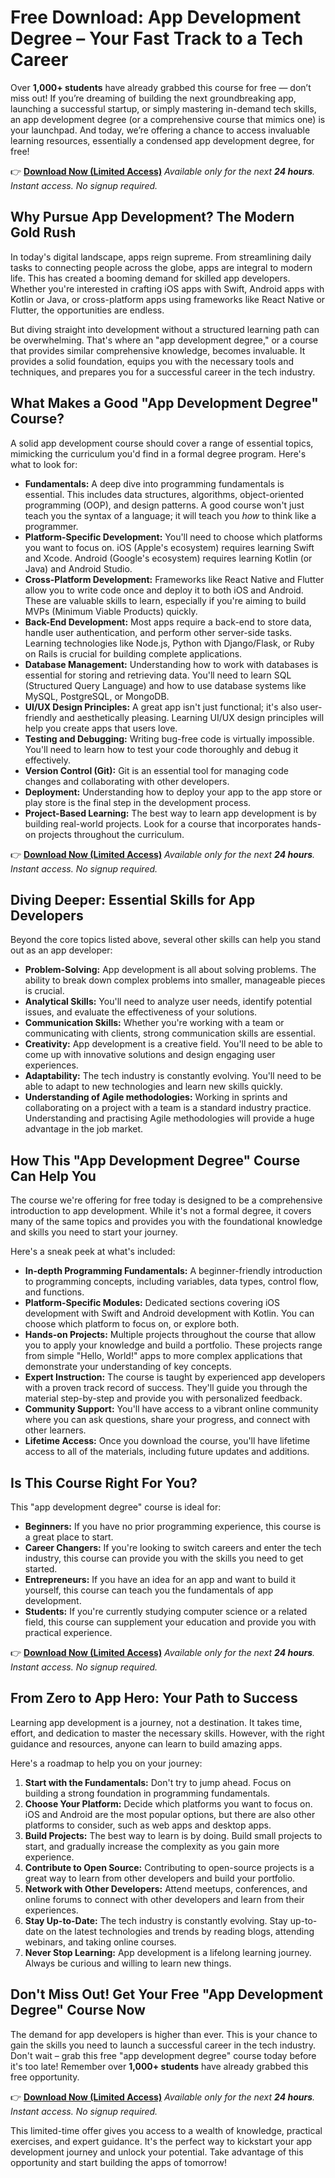 # Free Download: App Development Degree – Your Fast Track to a Tech Career

Over **1,000+ students** have already grabbed this course for free — don’t miss out! If you’re dreaming of building the next groundbreaking app, launching a successful startup, or simply mastering in-demand tech skills, an app development degree (or a comprehensive course that mimics one) is your launchpad. And today, we’re offering a chance to access invaluable learning resources, essentially a condensed app development degree, for free!

👉 [**Download Now (Limited Access)**](https://udemywork.com/app-development-degree)
_Available only for the next **24 hours**. Instant access. No signup required._

## Why Pursue App Development? The Modern Gold Rush

In today's digital landscape, apps reign supreme. From streamlining daily tasks to connecting people across the globe, apps are integral to modern life. This has created a booming demand for skilled app developers. Whether you're interested in crafting iOS apps with Swift, Android apps with Kotlin or Java, or cross-platform apps using frameworks like React Native or Flutter, the opportunities are endless.

But diving straight into development without a structured learning path can be overwhelming. That's where an "app development degree," or a course that provides similar comprehensive knowledge, becomes invaluable. It provides a solid foundation, equips you with the necessary tools and techniques, and prepares you for a successful career in the tech industry.

## What Makes a Good "App Development Degree" Course?

A solid app development course should cover a range of essential topics, mimicking the curriculum you'd find in a formal degree program. Here's what to look for:

*   **Fundamentals:** A deep dive into programming fundamentals is essential. This includes data structures, algorithms, object-oriented programming (OOP), and design patterns. A good course won't just teach you the syntax of a language; it will teach you *how* to think like a programmer.
*   **Platform-Specific Development:** You'll need to choose which platforms you want to focus on. iOS (Apple's ecosystem) requires learning Swift and Xcode. Android (Google's ecosystem) requires learning Kotlin (or Java) and Android Studio.
*   **Cross-Platform Development:** Frameworks like React Native and Flutter allow you to write code once and deploy it to both iOS and Android. These are valuable skills to learn, especially if you're aiming to build MVPs (Minimum Viable Products) quickly.
*   **Back-End Development:** Most apps require a back-end to store data, handle user authentication, and perform other server-side tasks. Learning technologies like Node.js, Python with Django/Flask, or Ruby on Rails is crucial for building complete applications.
*   **Database Management:** Understanding how to work with databases is essential for storing and retrieving data. You'll need to learn SQL (Structured Query Language) and how to use database systems like MySQL, PostgreSQL, or MongoDB.
*   **UI/UX Design Principles:** A great app isn't just functional; it's also user-friendly and aesthetically pleasing. Learning UI/UX design principles will help you create apps that users love.
*   **Testing and Debugging:** Writing bug-free code is virtually impossible. You'll need to learn how to test your code thoroughly and debug it effectively.
*   **Version Control (Git):** Git is an essential tool for managing code changes and collaborating with other developers.
*   **Deployment:** Understanding how to deploy your app to the app store or play store is the final step in the development process.
*   **Project-Based Learning:** The best way to learn app development is by building real-world projects. Look for a course that incorporates hands-on projects throughout the curriculum.

👉 [**Download Now (Limited Access)**](https://udemywork.com/app-development-degree)
_Available only for the next **24 hours**. Instant access. No signup required._

## Diving Deeper: Essential Skills for App Developers

Beyond the core topics listed above, several other skills can help you stand out as an app developer:

*   **Problem-Solving:** App development is all about solving problems. The ability to break down complex problems into smaller, manageable pieces is crucial.
*   **Analytical Skills:** You'll need to analyze user needs, identify potential issues, and evaluate the effectiveness of your solutions.
*   **Communication Skills:** Whether you're working with a team or communicating with clients, strong communication skills are essential.
*   **Creativity:** App development is a creative field. You'll need to be able to come up with innovative solutions and design engaging user experiences.
*   **Adaptability:** The tech industry is constantly evolving. You'll need to be able to adapt to new technologies and learn new skills quickly.
*   **Understanding of Agile methodologies:** Working in sprints and collaborating on a project with a team is a standard industry practice. Understanding and practising Agile methodologies will provide a huge advantage in the job market.

## How This "App Development Degree" Course Can Help You

The course we're offering for free today is designed to be a comprehensive introduction to app development. While it's not a formal degree, it covers many of the same topics and provides you with the foundational knowledge and skills you need to start your journey.

Here's a sneak peek at what's included:

*   **In-depth Programming Fundamentals:** A beginner-friendly introduction to programming concepts, including variables, data types, control flow, and functions.
*   **Platform-Specific Modules:** Dedicated sections covering iOS development with Swift and Android development with Kotlin. You can choose which platform to focus on, or explore both.
*   **Hands-on Projects:** Multiple projects throughout the course that allow you to apply your knowledge and build a portfolio. These projects range from simple "Hello, World!" apps to more complex applications that demonstrate your understanding of key concepts.
*   **Expert Instruction:** The course is taught by experienced app developers with a proven track record of success. They'll guide you through the material step-by-step and provide you with personalized feedback.
*   **Community Support:** You'll have access to a vibrant online community where you can ask questions, share your progress, and connect with other learners.
*   **Lifetime Access:** Once you download the course, you'll have lifetime access to all of the materials, including future updates and additions.

## Is This Course Right For You?

This "app development degree" course is ideal for:

*   **Beginners:** If you have no prior programming experience, this course is a great place to start.
*   **Career Changers:** If you're looking to switch careers and enter the tech industry, this course can provide you with the skills you need to get started.
*   **Entrepreneurs:** If you have an idea for an app and want to build it yourself, this course can teach you the fundamentals of app development.
*   **Students:** If you're currently studying computer science or a related field, this course can supplement your education and provide you with practical experience.

👉 [**Download Now (Limited Access)**](https://udemywork.com/app-development-degree)
_Available only for the next **24 hours**. Instant access. No signup required._

## From Zero to App Hero: Your Path to Success

Learning app development is a journey, not a destination. It takes time, effort, and dedication to master the necessary skills. However, with the right guidance and resources, anyone can learn to build amazing apps.

Here's a roadmap to help you on your journey:

1.  **Start with the Fundamentals:** Don't try to jump ahead. Focus on building a strong foundation in programming fundamentals.
2.  **Choose Your Platform:** Decide which platforms you want to focus on. iOS and Android are the most popular options, but there are also other platforms to consider, such as web apps and desktop apps.
3.  **Build Projects:** The best way to learn is by doing. Build small projects to start, and gradually increase the complexity as you gain more experience.
4.  **Contribute to Open Source:** Contributing to open-source projects is a great way to learn from other developers and build your portfolio.
5.  **Network with Other Developers:** Attend meetups, conferences, and online forums to connect with other developers and learn from their experiences.
6.  **Stay Up-to-Date:** The tech industry is constantly evolving. Stay up-to-date on the latest technologies and trends by reading blogs, attending webinars, and taking online courses.
7.  **Never Stop Learning:** App development is a lifelong learning journey. Always be curious and willing to learn new things.

## Don't Miss Out! Get Your Free "App Development Degree" Course Now

The demand for app developers is higher than ever. This is your chance to gain the skills you need to launch a successful career in the tech industry. Don't wait – grab this free "app development degree" course today before it's too late! Remember over **1,000+ students** have already grabbed this free opportunity.

👉 [**Download Now (Limited Access)**](https://udemywork.com/app-development-degree)
_Available only for the next **24 hours**. Instant access. No signup required._

This limited-time offer gives you access to a wealth of knowledge, practical exercises, and expert guidance. It's the perfect way to kickstart your app development journey and unlock your potential. Take advantage of this opportunity and start building the apps of tomorrow!
